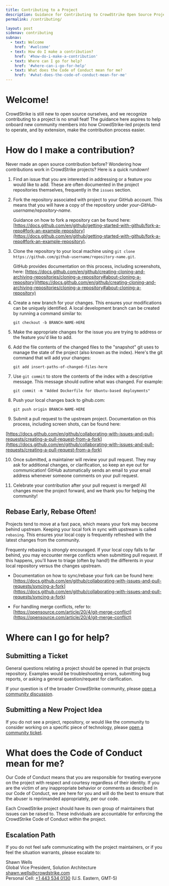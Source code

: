 ```yaml
---
title: Contributing to a Project
description: Guidance for Contributing to CrowdStrike Open Source Projects
permalink: /contributing/

layout: post
sidenav: contributing
subnav:
  - text: Welcome
    href: '#welcome'
  - text: How do I make a contribution?
    href: '#how-do-i-make-a-contribution'
  - text: Where can I go for help?
    href: '#where-can-i-go-for-help'
  - text: What does the Code of Conduct mean for me?
    href: '#what-does-the-code-of-conduct-mean-for-me'
---
```


# Welcome!
CrowdStrike is still new to open source ourselves, and we recognize contributing to a project is no small feat! The guidance here aspires to help onboard new community members into how CrowdStrike-led projects tend to operate, and by extension, make the contribution process easier.

# How do I make a contribution?
Never made an open source contribution before? Wondering how contributions work in CrowdStrike projects? Here is a quick rundown!

1. Find an issue that you are interested in addressing or a feature you would like to add. These are often documented in the project repositories themselves, frequently in the `issues` section.

2. Fork the repository associated with project to your GitHub account. This means that you will have a copy of the repository under *your-GitHub-username/repository-name*. 

   Guidance on how to fork a repository can be found here:
[https://docs.github.com/en/github/getting-started-with-github/fork-a-repo#fork-an-example-repository](https://docs.github.com/en/github/getting-started-with-github/fork-a-repo#fork-an-example-repository).

3. Clone the repository to your local machine using ``git clone https://github.com/github-username/repository-name.git``.

    GitHub provides documentation on this process, including screenshots, here:
[https://docs.github.com/en/github/creating-cloning-and-archiving-repositories/cloning-a-repository#about-cloning-a-repository](https://docs.github.com/en/github/creating-cloning-and-archiving-repositories/cloning-a-repository#about-cloning-a-repository)

4. Create a new branch for your changes. This ensures your modifications can be uniquely identified. A local development branch can be created by running a command similar to:

    ``git checkout -b BRANCH-NAME-HERE``

5. Make the appropriate changes for the issue you are trying to address or the feature you'd like to add.

6. Add the file contents of the changed files to the "snapshot" git uses to manage the state of the project (also known as the index). Here's the git command that will add your changes:

    ``git add insert-paths-of-changed-files-here``

7. Use `git commit` to store the contents of the index with a descriptive message. This message should outline what was changed. For example:

    ``git commit -m "Added Dockerfile for Ubuntu-based deployments"``

8. Push your local changes back to gihub.com:

    ``git push origin BRANCH-NAME-HERE``

9. Submit a pull request to the upstream project. Documentation on this process, including screen shots, can be found here:

[https://docs.github.com/en/github/collaborating-with-issues-and-pull-requests/creating-a-pull-request-from-a-fork](https://docs.github.com/en/github/collaborating-with-issues-and-pull-requests/creating-a-pull-request-from-a-fork)

10. Once submitted, a maintainer will review your pull request. They may ask for additional changes, or clarification, so keep an eye out for communication! GitHub automatically sends an email to your email address whenever someone comments on your pull request.

11. Celebrate your contribution after your pull request is merged! All changes move the project forward, and we thank you for helping the community!

## Rebase Early, Rebase Often!
Projects tend to move at a fast pace, which means your fork may become behind upstream. Keeping your local fork in sync with upstream is called `rebasing`. This ensures your local copy is frequently refreshed with the latest changes from the community. 

Frequenty rebasing is *strongly* encouraged. If your local copy falls to far behind, you may encounter merge conflicts when submitting pull request. If this happens, you'll have to triage (often by hand!) the differents in your local repository versus the changes upstream.

* Documentation on how to sync/rebase your fork can be found here:
[https://docs.github.com/en/github/collaborating-with-issues-and-pull-requests/syncing-a-fork](https://docs.github.com/en/github/collaborating-with-issues-and-pull-requests/syncing-a-fork)

* For handling merge conflicts, refer to:
[https://opensource.com/article/20/4/git-merge-conflict](https://opensource.com/article/20/4/git-merge-conflict)


# Where can I go for help?
## Submitting a Ticket
General questions relating a project should be opened in that projects repository. Examples would be troubleshooting errors, submitting bug reports, or asking a general question/request for clarification.

If your question is of the broader CrowdStrike community, please [open a community discussion](https://github.com/CrowdStrike/community/discussions/new).

## Submitting a New Project Idea
 If you do not see a project, repository, or would like the community to consider working on a specific piece of technology, please [open a community ticket](https://github.com/CrowdStrike/community/issues/new). 


# What does the Code of Conduct mean for me?
Our Code of Conduct means that you are responsible for treating everyone on the project with respect and courtesy regardless of their identity. If you are the victim of any inappropriate behavior or comments as described in our Code of Conduct, we are here for you and will do the best to ensure that the abuser is reprimanded appropriately, per our code.

Each CrowdStrike project should have its own group of maintainers that issues can be raised to. These individuals are accountable for enforcing the CrowdStrike Code of Conduct within the project.

## Escalation Path
If you do not feel safe communicating with the project maintainers, or if you feel the situation warrants, please escalate to:

Shawn Wells<br/>
Global Vice President, Solution Architecture<br/>
[shawn.wells@crowdstrike.com](shawn.wells@crowdstrike.com)<br/>
Personal Cell: [+1 443 534 0130](tel:+14435340130) (U.S. Eastern, GMT-5)
